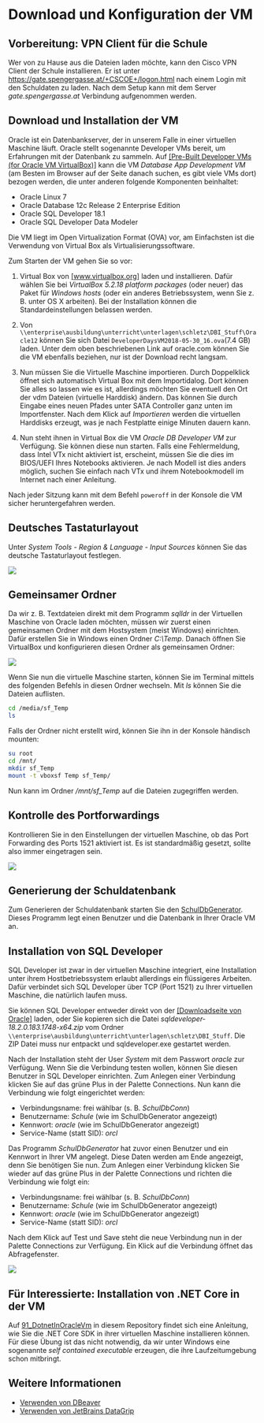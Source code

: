 # Download und Konfiguration der VM

## Vorbereitung: VPN Client für die Schule

Wer von zu Hause aus die Dateien laden möchte, kann den Cisco VPN Client der Schule installieren.
Er ist unter https://gate.spengergasse.at/+CSCOE+/logon.html nach einem Login mit den Schuldaten
zu laden. Nach dem Setup kann mit dem Server *gate.spengergasse.at* Verbindung aufgenommen werden.

## Download und Installation der VM

Oracle ist ein Datenbankserver, der in unserem Falle in einer virtuellen Maschine läuft. Oracle stellt sogenannte Developer VMs bereit, um Erfahrungen mit der Datenbank zu sammeln. Auf <a href="http://www.oracle.com/technetwork/community/developer-vm/index.html" target="_blank">[Pre-Built Developer VMs (for Oracle VM VirtualBox)]</a> kann die VM *Database App Development VM* (am Besten im Browser auf der Seite danach suchen, es gibt viele VMs dort) bezogen werden, die unter anderen folgende Komponenten beinhaltet:

- Oracle Linux 7
- Oracle Database 12c Release 2 Enterprise Edition 
- Oracle SQL Developer 18.1
- Oracle SQL Developer Data Modeler

Die VM liegt im Open Virtualization Format (OVA) vor, am Einfachsten ist die Verwendung von Virtual Box als Virtualisierungssoftware.

Zum Starten der VM gehen Sie so vor:

1. Virtual Box von <a href="https://www.virtualbox.org/wiki/Downloads" target="_blank">[www.virtualbox.org]</a> laden und installieren. Dafür wählen Sie bei *VirtualBox 5.2.18 platform packages* (oder neuer) das Paket für *Windows hosts* (oder ein anderes Betriebssystem, wenn Sie z. B. unter OS X arbeiten). Bei der Installation können die Standardeinstellungen belassen werden.

2. Von `\\enterprise\ausbildung\unterricht\unterlagen\schletz\DBI_Stuff\Oracle12` können Sie sich Datei `DeveloperDaysVM2018-05-30_16.ova`(7.4 GB) laden. Unter dem oben beschriebenen Link auf oracle.com können Sie die VM ebenfalls beziehen, nur ist der Download recht langsam.

3. Nun müssen Sie die Virtuelle Maschine importieren. Durch Doppelklick öffnet sich automatisch Virtual Box mit dem Importidalog. Dort können Sie alles so lassen wie es ist, allerdings möchten Sie eventuell den Ort der vdm Dateien (virtuelle Harddisk) ändern. Das können Sie durch Eingabe eines neuen Pfades unter SATA Controller ganz unten im Importfenster. Nach dem Klick auf *Importieren* werden die virtuellen Harddisks erzeugt, was je nach Festplatte einige Minuten dauern kann.

4. Nun steht ihnen in Virtual Box die VM *Oracle DB Developer VM* zur Verfügung. Sie können diese nun starten. Falls eine Fehlermeldung, dass Intel VTx nicht aktiviert ist, erscheint, müssen Sie die dies im BIOS/UEFI Ihres Notebooks aktivieren. Je nach Modell ist dies anders möglich, suchen Sie einfach nach VTx und ihrem Notebookmodell im Internet nach einer Anleitung.

Nach jeder Sitzung kann mit dem Befehl `poweroff` in der Konsole die VM sicher heruntergefahren werden.

## Deutsches Tastaturlayout

Unter *System Tools - Region & Language - Input Sources* können Sie das deutsche Tastaturlayout
festlegen.

![](german_keyboard.png)

## Gemeinsamer Ordner

Da wir z. B. Textdateien direkt mit dem Programm *sqlldr* in der Virtuellen Maschine von Oracle laden möchten,
müssen wir zuerst einen gemeinsamen Ordner mit dem Hostsystem (meist Windows) einrichten. Dafür erstellen
Sie in Windows einen Ordner *C:\Temp*. Danach öffnen Sie VirtualBox und konfigurieren diesen Ordner als
gemeinsamen Ordner:

![](gemeinsamerOrdnerVirtualBox.png)

Wenn Sie nun die virtuelle Maschine starten, können Sie im Terminal mittels des folgenden Befehls
in diesen Ordner wechseln. Mit *ls* können Sie die Dateien auflisten. 

```bash
cd /media/sf_Temp
ls

```

Falls der Ordner nicht erstellt wird, können Sie ihn in der Konsole händisch mounten:

```bash
su root
cd /mnt/
mkdir sf_Temp
mount -t vboxsf Temp sf_Temp/

```

Nun kann im Ordner */mnt/sf_Temp* auf die Dateien zugegriffen werden.

## Kontrolle des Portforwardings

Kontrollieren Sie in den Einstellungen der virtuellen Maschine, ob das Port Forwarding des Ports 1521
aktiviert ist. Es ist standardmäßig gesetzt, sollte also immer eingetragen sein.

![](port_forwarding.png)

## Generierung der Schuldatenbank

Zum Generieren der Schuldatenbank starten Sie den [SchulDbGenerator](../SchulDbGenerator/README.md).
Dieses Programm legt einen Benutzer und die Datenbank in Ihrer Oracle VM an.

## Installation von SQL Developer

SQL Developer ist zwar in der virtuellen Maschine integriert, eine Installation unter ihrem Hostbetriebssystem erlaubt allerdings ein flüssigeres Arbeiten. Dafür verbindet sich SQL Developer über TCP (Port 1521) zu Ihrer virtuellen Maschine, die natürlich laufen muss.

Sie können SQL Developer entweder direkt von der <a href="https://www.oracle.com/technetwork/developer-tools/sql-developer/downloads/index.html" target="_blank">[Downloadseite von Oracle]</a> laden, oder Sie kopieren sich die Datei *sqldeveloper-18.2.0.183.1748-x64.zip* vom Ordner `\\enterprise\ausbildung\unterricht\unterlagen\schletz\DBI_Stuff`. Die ZIP Datei muss nur entpackt und sqldeveloper.exe gestartet werden.

Nach der Installation steht der User *System* mit dem Passwort *oracle* zur Verfügung. Wenn Sie die
Verbindung testen wollen, können Sie diesen Benutzer in SQL Developer einrichten. Zum Anlegen einer
Verbindung klicken Sie auf das grüne Plus in der Palette Connections. Nun kann die Verbindung wie
folgt eingerichtet werden:

- Verbindungsname: frei wählbar (s. B. *SchulDbConn*)
- Benutzername: *Schule* (wie im SchulDbGenerator angezeigt)
- Kennwort: *oracle* (wie im SchulDbGenerator angezeigt)
- Service-Name (statt SID): *orcl*

Das Programm *SchulDbGenerator* hat zuvor einen Benutzer und ein Kennwort in Ihrer VM angelegt. Diese
Daten werden am Ende angezeigt, denn Sie benötigen Sie nun. Zum Anlegen einer Verbindung klicken Sie
wieder auf das grüne Plus in der Palette Connections und richten die Verbindung wie folgt ein:

- Verbindungsname: frei wählbar (s. B. *SchulDbConn*)
- Benutzername: *Schule* (wie im SchulDbGenerator angezeigt)
- Kennwort: *oracle* (wie im SchulDbGenerator angezeigt)
- Service-Name (statt SID): *orcl*

Nach dem Klick auf Test und Save steht die neue Verbindung nun in der Palette Connections zur Verfügung. Ein Klick auf die Verbindung öffnet das Abfragefenster.

![](images/sqlDeveloperConnection.png)

## Für Interessierte: Installation von .NET Core in der VM

Auf [91_DotnetInOracleVm](../91_DotnetInOracleVm/README.md) in diesem Repository findet sich eine Anleitung, wie Sie die .NET Core
SDK in ihrer virtuellen Maschine installieren können. Für diese Übung ist das nicht notwendig, da
wir unter Windows eine sogenannte *self contained executable* erzeugen, die ihre Laufzeitumgebung
schon mitbringt.

## Weitere Informationen

- [Verwenden von DBeaver](01_Dbeaver/README.md)
- [Verwenden von JetBrains DataGrip](02_DataGrip/README.md)
